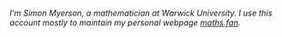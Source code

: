 <i itemscope="itemscope" itemtype="https://schema.org/Person">I'm <span itemscope="tea" itemprop="name">Simon Myerson</span>, a mathematician at Warwick University. I use this account mostly to maintain my personal webpage <a href="https://maths.fan" itemprop="sameAs">maths.fan</a>.</i>

